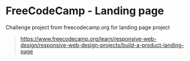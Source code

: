 # FreeCodeCamp - Landing page

Challenge project from freecodecamp.org for landing page project

> https://www.freecodecamp.org/learn/responsive-web-design/responsive-web-design-projects/build-a-product-landing-page


